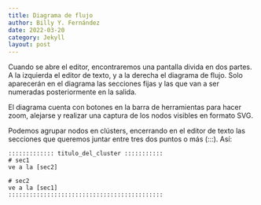 ```yaml
---
title: Diagrama de flujo
author: Billy Y. Fernández
date: 2022-03-20
category: Jekyll
layout: post
---
```


Cuando se abre el editor, encontraremos una pantalla divida en dos partes. A la izquierda el editor de texto, y a la derecha el diagrama de flujo. Solo aparecerán en el diagrama las secciones fijas y las que van a ser numeradas posteriormente en la salida. 

El diagrama cuenta con botones en la barra de herramientas para hacer zoom, alejarse y realizar una captura de los nodos visibles en formato SVG.

Podemos agrupar nodos en clústers, encerrando en el editor de texto las secciones que queremos juntar entre tres dos puntos o más (:::). Así:

```
::::::::::::: titulo_del_cluster :::::::::::
# sec1
ve a la [sec2]

# sec2
ve a la [sec1]
::::::::::::::::::::::::::::::::::::::::::::
```